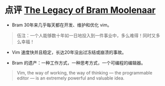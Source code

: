 # 点评 [The Legacy of Bram Moolenaar][1]

- Bram 30年来几乎每天都在开发、维护和优化 vim。

> 伍注：一个人能够数十年如一日地投入到一件事业中，多么难得！同时又多么幸福！

- Vim 速度快并且稳定，长达20年没出过冻结或崩溃的事故。

- Bram 的遗产：一种工作方式，一种思考方式，一个可编程的编辑器。

> Vim, the way of working, the way of thinking — the programmable editor — is an extremely powerful and valuable idea.

  [1]: https://j11g.com/2023/08/07/the-legacy-of-bram-moolenaar/